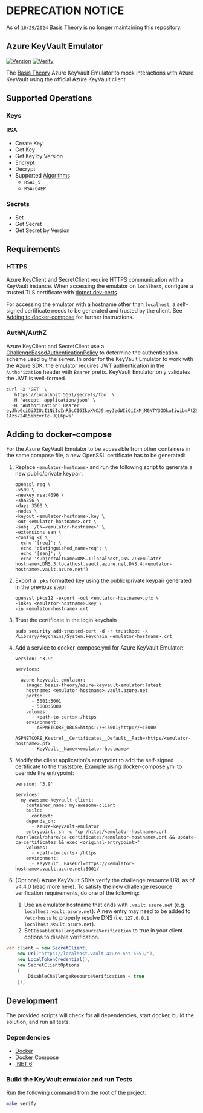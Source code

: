 # DEPRECATION NOTICE
As of `10/29/2024` Basis Theory is no longer maintaining this repository.

## Azure KeyVault Emulator

[![Version](https://img.shields.io/docker/pulls/basistheory/azure-keyvault-emulator.svg)](https://hub.docker.com/r/basistheory/azure-keyvault-emulator)
[![Verify](https://github.com/Basis-Theory/azure-keyvault-emulator/actions/workflows/verify.yml/badge.svg)](https://github.com/Basis-Theory/azure-keyvault-emulator/actions/workflows/verify.yml)

The [Basis Theory](https://basistheory.com/) Azure KeyVault Emulator to mock interactions with Azure KeyVault using the official Azure KeyVault client

## Supported Operations

### Keys

#### RSA

- Create Key
- Get Key
- Get Key by Version
- Encrypt
- Decrypt
- Supported [Algorithms](https://docs.microsoft.com/en-us/rest/api/keyvault/decrypt/decrypt#jsonwebkeyencryptionalgorithm)
    - `RSA1_5`
    - `RSA-OAEP`

### Secrets

- Set
- Get Secret
- Get Secret by Version

## Requirements

### HTTPS

Azure KeyClient and SecretClient require HTTPS communication with a KeyVault instance.
When accessing the emulator on `localhost`, configure a trusted TLS certificate with [dotnet dev-certs](https://docs.microsoft.com/en-us/dotnet/core/additional-tools/self-signed-certificates-guide#with-dotnet-dev-certs).

For accessing the emulator with a hostname other than `localhost`, a self-signed certificate needs to be generated and trusted by the client. See [Adding to docker-compose](#adding-to-docker-compose) for further instructions.

### AuthN/AuthZ

Azure KeyClient and SecretClient use a [ChallengeBasedAuthenticationPolicy](https://github.com/Azure/azure-sdk-for-net/blob/b30fa6d0d402511fdf3270c5d1d9ae5dfa2a0340/sdk/keyvault/Azure.Security.KeyVault.Shared/src/ChallengeBasedAuthenticationPolicy.cs#L64-L66)
to determine the authentication scheme used by the server. In order for the KeyVault Emulator to work with the Azure SDK, the emulator requires JWT authentication in the `Authorization` header with `Bearer` prefix.
KeyVault Emulator only validates the JWT is well-formed.

```shell
curl -X 'GET' \
  'https://localhost:5551/secrets/foo' \
  -H 'accept: application/json' \
  -H 'Authorization: Bearer eyJhbGciOiJIUzI1NiIsInR5cCI6IkpXVCJ9.eyJzdWIiOiIxMjM0NTY3ODkwIiwibmFtZSI6IkpvaG4gRG9lIiwiaWF0IjoxNTE2MjM5MDIyLCJleHAiOjE4OTAyMzkwMjIsImlzcyI6Imh0dHBzOi8vbG9jYWxob3N0OjUwMDEvIn0.bHLeGTRqjJrmIJbErE-1Azs724E5ibzvrIc-UQL6pws'
```

## Adding to docker-compose

For the Azure KeyVault Emulator to be accessible from other containers in the same compose file, a new OpenSSL certificate has to be generated:
1. Replace `<emulator-hostname>` and run the following script to generate a new public/private keypair:

    ```
    openssl req \
    -x509 \
    -newkey rsa:4096 \
    -sha256 \
    -days 3560 \
    -nodes \
    -keyout <emulator-hostname>.key \
    -out <emulator-hostname>.crt \
    -subj '/CN=<emulator-hostname>' \
    -extensions san \
    -config <( \
      echo '[req]'; \
      echo 'distinguished_name=req'; \
      echo '[san]'; \
      echo 'subjectAltName=DNS.1:localhost,DNS.2:<emulator-hostname>,DNS.3:localhost.vault.azure.net,DNS.4:<emulator-hostname>.vault.azure.net')
    ```

1. Export a `.pks` formatted key using the public/private keypair generated in the previous step:

    ```
    openssl pkcs12 -export -out <emulator-hostname>.pfx \
    -inkey <emulator-hostname>.key \
    -in <emulator-hostname>.crt
    ```

1. Trust the certificate in the login keychain

    ```
    sudo security add-trusted-cert -d -r trustRoot -k /Library/Keychains/System.keychain <emulator-hostname>.crt
    ```

1. Add a service to docker-compose.yml for Azure KeyVault Emulator:

    ```
    version: '3.9'
    
    services:
      ...
      azure-keyvault-emulator:
        image: basis-theory/azure-keyvault-emulator:latest
        hostname: <emulator-hostname>.vault.azure.net
        ports:
          - 5001:5001
          - 5000:5000
        volumes:
          - <path-to-certs>:/https
        environment:
          - ASPNETCORE_URLS=https://+:5001;http://+:5000
          - ASPNETCORE_Kestrel__Certificates__Default__Path=/https/<emulator-hostname>.pfx
          - KeyVault__Name=<emulator-hostname>
    ```

1. Modify the client application's entrypoint to add the self-signed certificate to the truststore. Example using docker-compose.yml to override the entrypoint:

    ```
    version: '3.9'
    
    services:
      my-awesome-keyvault-client:
        container_name: my-awesome-client
        build:
          context: .
        depends_on:
          - azure-keyvault-emulator
        entrypoint: sh -c "cp /https/<emulator-hostname>.crt /usr/local/share/ca-certificates/<emulator-hostname>.crt && update-ca-certificates && exec <original-entrypoint>"
        volumes:
          - <path-to-certs>:/https
        environment:
          - KeyVault__BaseUrl=https://<emulator-hostname>.vault.azure.net:5001/
    ```

1. (Optional) Azure KeyVault SDKs verify the challenge resource URL as of v4.4.0 (read more [here](https://devblogs.microsoft.com/azure-sdk/guidance-for-applications-using-the-key-vault-libraries/)). 
To satisfy the new challenge resource verification requirements, do one of the following:
   1. Use an emulator hostname that ends with `.vault.azure.net` (e.g. `localhost.vault.azure.net`). A new entry may need to be added to `/etc/hosts` to properly resolve DNS (i.e. `127.0.0.1 localhost.vault.azure.net`).
   1. Set `DisableChallengeResourceVerification` to true in your client options to disable verification.
```csharp
var client = new SecretClient(
    new Uri("https://localhost.vault.azure.net:5551/"), 
    new LocalTokenCredential(), 
    new SecretClientOptions
    {
        DisableChallengeResourceVerification = true
    });
```

## Development

The provided scripts will check for all dependencies, start docker, build the solution, and run all tests.

### Dependencies
- [Docker](https://www.docker.com/products/docker-desktop)
- [Docker Compose](https://www.docker.com/products/docker-desktop)
- [.NET 6](https://dotnet.microsoft.com/download/dotnet/6.0)

### Build the KeyVault emulator and run Tests

Run the following command from the root of the project:

```sh
make verify
```
